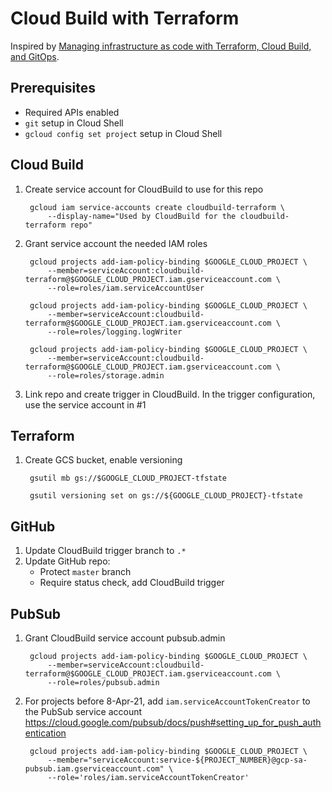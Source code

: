 # Cloud Build with Terraform
Inspired by [Managing infrastructure as code with Terraform, Cloud Build, and GitOps](https://cloud.google.com/architecture/managing-infrastructure-as-code).

## Prerequisites
* Required APIs enabled
* `git` setup in Cloud Shell
* `gcloud config set project` setup in Cloud Shell

## Cloud Build
1. Create service account for CloudBuild to use for this repo

        gcloud iam service-accounts create cloudbuild-terraform \
            --display-name="Used by CloudBuild for the cloudbuild-terraform repo"
2. Grant service account the needed IAM roles

        gcloud projects add-iam-policy-binding $GOOGLE_CLOUD_PROJECT \
            --member=serviceAccount:cloudbuild-terraform@$GOOGLE_CLOUD_PROJECT.iam.gserviceaccount.com \
            --role=roles/iam.serviceAccountUser

        gcloud projects add-iam-policy-binding $GOOGLE_CLOUD_PROJECT \
            --member=serviceAccount:cloudbuild-terraform@$GOOGLE_CLOUD_PROJECT.iam.gserviceaccount.com \
            --role=roles/logging.logWriter

        gcloud projects add-iam-policy-binding $GOOGLE_CLOUD_PROJECT \
            --member=serviceAccount:cloudbuild-terraform@$GOOGLE_CLOUD_PROJECT.iam.gserviceaccount.com \
            --role=roles/storage.admin
3. Link repo and create trigger in CloudBuild. In the trigger configuration, use the service account in #1

## Terraform
1. Create GCS bucket, enable versioning

        gsutil mb gs://$GOOGLE_CLOUD_PROJECT-tfstate

        gsutil versioning set on gs://${GOOGLE_CLOUD_PROJECT}-tfstate

## GitHub

1. Update CloudBuild trigger branch to `.*`
2. Update GitHub repo:
    * Protect `master` branch
    * Require status check, add CloudBuild trigger

## PubSub
1. Grant CloudBuild service account pubsub.admin

        gcloud projects add-iam-policy-binding $GOOGLE_CLOUD_PROJECT \
            --member=serviceAccount:cloudbuild-terraform@$GOOGLE_CLOUD_PROJECT.iam.gserviceaccount.com \
            --role=roles/pubsub.admin

2. For projects before 8-Apr-21, add `iam.serviceAccountTokenCreator` to the PubSub service account https://cloud.google.com/pubsub/docs/push#setting_up_for_push_authentication

        gcloud projects add-iam-policy-binding $GOOGLE_CLOUD_PROJECT \
            --member="serviceAccount:service-${PROJECT_NUMBER}@gcp-sa-pubsub.iam.gserviceaccount.com" \
            --role='roles/iam.serviceAccountTokenCreator'
    
